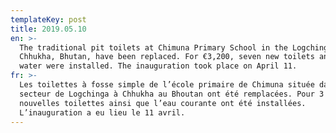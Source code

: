```yaml
---
templateKey: post
title: 2019.05.10
en: >-
  The traditional pit toilets at Chimuna Primary School in the Logchinga area of
  Chhukha, Bhutan, have been replaced. For €3,200, seven new toilets and running
  water were installed. The inauguration took place on April 11.
fr: >-
  Les toilettes à fosse simple de l’école primaire de Chimuna située dans le
  secteur de Logchinga à Chhukha au Bhoutan ont été remplacées. Pour 3 200€, 7
  nouvelles toilettes ainsi que l’eau courante ont été installées.
  L’inauguration a eu lieu le 11 avril.
---
```


